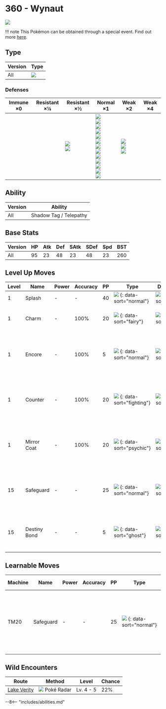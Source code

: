 # 360 - Wynaut
![][360]

!!! note
    This Pokémon can be obtained through a special event. Find out more [here](../../special_events/#baby-pokemon-egg-gift).

## Type

Version | Type
---     | ---
All     | ![][psychic]

### Defenses

Immune ×0 | Resistant ×¼ | Resistant ×½                      | Normal ×1                                                                                                                                                                                  | Weak ×2                                 | Weak ×4
---       | ---          | ---                               | ---                                                                                                                                                                                        | ---                                     | ---
&nbsp;    | &nbsp;       | ![][fighting]<br>![][psychic]<br> | ![][normal]<br>![][flying]<br>![][poison]<br>![][ground]<br>![][rock]<br>![][steel]<br>![][fire]<br>![][water]<br>![][grass]<br>![][electric]<br>![][ice]<br>![][dragon]<br>![][fairy]<br> | ![][bug]<br>![][ghost]<br>![][dark]<br> | &nbsp;

## Ability

Version | Ability
---     | ---
All     | Shadow Tag / Telepathy

## Base Stats

Version | HP  | Atk | Def | SAtk | SDef | Spd | BST
---     | --- | --- | --- | ---  | ---  | --- | ---
All     | 95  | 23  | 48  | 23   | 48   | 23  | 260

## Level Up Moves

Level | Name         | Power | Accuracy | PP  | Type                                   | Damage Class                           | Description
---   | ---          | ---   | ---      | --- | ---                                    | ---                                    | ---
1     | Splash       | -     | -        | 40  | ![][normal] {: data-sort="normal"}     | ![][status] {: data-sort="status"}     | Does nothing.
1     | Charm        | -     | 100%     | 20  | ![][fairy] {: data-sort="fairy"}       | ![][status] {: data-sort="status"}     | Lowers the target's Attack by two stages.
1     | Encore       | -     | 100%     | 5   | ![][normal] {: data-sort="normal"}     | ![][status] {: data-sort="status"}     | Forces the target to repeat its last used move every turn for 2 to 6 turns.
1     | Counter      | -     | 100%     | 20  | ![][fighting] {: data-sort="fighting"} | ![][physical] {: data-sort="physical"} | Inflicts twice the damage the user received from the last physical hit it took.
1     | Mirror Coat  | -     | 100%     | 20  | ![][psychic] {: data-sort="psychic"}   | ![][special] {: data-sort="special"}   | Inflicts twice the damage the user received from the last special hit it took.
15    | Safeguard    | -     | -        | 25  | ![][normal] {: data-sort="normal"}     | ![][status] {: data-sort="status"}     | Protects the user's field from major status ailments and confusion for five turns.
15    | Destiny Bond | -     | -        | 5   | ![][ghost] {: data-sort="ghost"}       | ![][status] {: data-sort="status"}     | If the user faints this turn, the target automatically will, too.

## Learnable Moves

Machine | Name      | Power | Accuracy | PP  | Type                               | Damage Class                       | Description
---     | ---       | ---   | ---      | --- | ---                                | ---                                | ---
TM20    | Safeguard | -     | -        | 25  | ![][normal] {: data-sort="normal"} | ![][status] {: data-sort="status"} | Protects the user's field from major status ailments and confusion for five turns.

## Wild Encounters

Route         | Method                     | Level     | Chance
---           | ---                        | ---       | ---
[Lake Verity] | ![][poke-radar] Poké Radar | Lv. 4 - 5 | 22%

--8<-- "includes/abilities.md"

[poke-radar]: ../img/items/poke-radar.png
[360]: ../img/pokemon/360.png
[normal]: ../img/types/normal.png
[fire]: ../img/types/fire.png
[fighting]: ../img/types/fighting.png
[water]: ../img/types/water.png
[flying]: ../img/types/flying.png
[grass]: ../img/types/grass.png
[poison]: ../img/types/poison.png
[electric]: ../img/types/electric.png
[ground]: ../img/types/ground.png
[psychic]: ../img/types/psychic.png
[rock]: ../img/types/rock.png
[ice]: ../img/types/ice.png
[bug]: ../img/types/bug.png
[dragon]: ../img/types/dragon.png
[ghost]: ../img/types/ghost.png
[dark]: ../img/types/dark.png
[steel]: ../img/types/steel.png
[fairy]: ../img/types/fairy.png
[physical]: ../img/types/physical.png
[special]: ../img/types/special.png
[status]: ../img/types/status.png
[Lake Verity]: ../../wild_pokemon/lake_verity/
